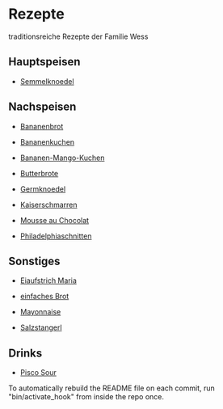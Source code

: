 # Rezepte

traditionsreiche Rezepte der Familie Wess



## Hauptspeisen

* [Semmelknoedel](https://github.com/wessm/Rezepte/tree/master/Rezepte/01_Hauptspeisen/Semmelknoedel.md/)



## Nachspeisen

* [Bananenbrot](https://github.com/wessm/Rezepte/tree/master/Rezepte/02_Nachspeisen/Bananenbrot.md/)

* [Bananenkuchen](https://github.com/wessm/Rezepte/tree/master/Rezepte/02_Nachspeisen/Bananenkuchen.md/)

* [Bananen-Mango-Kuchen](https://github.com/wessm/Rezepte/tree/master/Rezepte/02_Nachspeisen/Bananen-Mango-Kuchen.md/)

* [Butterbrote](https://github.com/wessm/Rezepte/tree/master/Rezepte/02_Nachspeisen/Butterbrote.md/)

* [Germknoedel](https://github.com/wessm/Rezepte/tree/master/Rezepte/02_Nachspeisen/Germknoedel.md/)

* [Kaiserschmarren](https://github.com/wessm/Rezepte/tree/master/Rezepte/02_Nachspeisen/Kaiserschmarren.md/)

* [Mousse au Chocolat](https://github.com/wessm/Rezepte/tree/master/Rezepte/02_Nachspeisen/Mousse_au_Chocolat.md/)

* [Philadelphiaschnitten](https://github.com/wessm/Rezepte/tree/master/Rezepte/02_Nachspeisen/Philadelphiaschnitten.md/)



## Sonstiges

* [Eiaufstrich Maria](https://github.com/wessm/Rezepte/tree/master/Rezepte/03_Sonstiges/Eiaufstrich_Maria.md/)

* [einfaches Brot](https://github.com/wessm/Rezepte/tree/master/Rezepte/03_Sonstiges/einfaches_Brot.md/)

* [Mayonnaise](https://github.com/wessm/Rezepte/tree/master/Rezepte/03_Sonstiges/Mayonnaise.md/)

* [Salzstangerl](https://github.com/wessm/Rezepte/tree/master/Rezepte/03_Sonstiges/Salzstangerl.md/)



## Drinks

* [Pisco Sour](https://github.com/wessm/Rezepte/tree/master/Rezepte/04_Drinks/Pisco_Sour.md/)



To automatically rebuild the README file on each commit, run "bin/activate_hook" from inside the repo once.